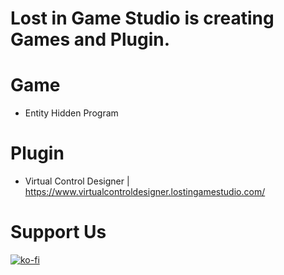 # Lost in Game Studio is creating Games and Plugin.
# Game
- Entity Hidden Program
# Plugin
- Virtual Control Designer | https://www.virtualcontroldesigner.lostingamestudio.com/
# Support Us
[![ko-fi](https://ko-fi.com/img/githubbutton_sm.svg)](https://ko-fi.com/J3J3EMY6U)

<!--

**Here are some ideas to get you started:**

🙋‍♀️ A short introduction - what is your organization all about?
🌈 Contribution guidelines - how can the community get involved?
👩‍💻 Useful resources - where can the community find your docs? Is there anything else the community should know?
🍿 Fun facts - what does your team eat for breakfast?
🧙 Remember, you can do mighty things with the power of [Markdown](https://docs.github.com/github/writing-on-github/getting-started-with-writing-and-formatting-on-github/basic-writing-and-formatting-syntax)
-->
